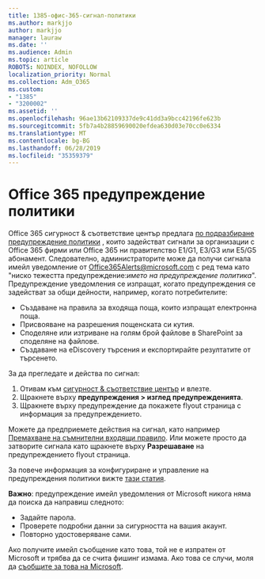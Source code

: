 ```yaml
---
title: 1385-офис-365-сигнал-политики
ms.author: markjjo
author: markjjo
manager: lauraw
ms.date: ''
ms.audience: Admin
ms.topic: article
ROBOTS: NOINDEX, NOFOLLOW
localization_priority: Normal
ms.collection: Adm_O365
ms.custom:
- "1385"
- "3200002"
ms.assetid: ''
ms.openlocfilehash: 96ae13b62109337de9c41dd3a9bcc42196fe623b
ms.sourcegitcommit: 5fb7a4b28859690020efdea630d03e70cc0e6334
ms.translationtype: MT
ms.contentlocale: bg-BG
ms.lasthandoff: 06/28/2019
ms.locfileid: "35359379"
---
```

# <a name="office-365-alert-policies"></a>Office 365 предупреждение политики

Office 365 сигурност & съответствие център предлага [по подразбиране предупреждение политики](https://docs.microsoft.com/office365/securitycompliance/alert-policies#default-alert-policies) , които задействат сигнали за организации с Office 365 фирми или Office 365 ни правителство E1/G1, E3/G3 или Е5/G5 абонамент. Следователно, администраторите може да получи сигнала имейл уведомление от Office365Alerts@microsoft.com с ред тема като "ниско тежестта предупреждение:*името на предупреждение политика*". Предупреждение уведомления се изпращат, когато предупреждения се задействат за общи дейности, например, когато потребителите:

- Създаване на правила за входяща поща, които изпращат електронна поща.
- Присвояване на разрешения пощенската си кутия.
- Споделяне или изтриване на голям брой файлове в SharePoint за споделяне на файлове.
- Създаване на eDiscovery търсения и експортирайте резултатите от търсенето.

За да прегледате и действа по сигнал:

1. Отивам към [сигурност & съответствие център](https://protection.office.com) и влезте.
2. Щракнете върху **предупреждения > изглед предупрежденията**.
3. Щракнете върху предупреждение да покажете flyout страница с информация за предупреждението.

Можете да предприемете действия на сигнал, като например [Премахване на съмнителни входящи правило](https://docs.microsoft.com/office365/securitycompliance/responding-to-a-compromised-email-account). Или можете просто да затворите сигнала като щракнете върху **Разрешаване** на предупреждението flyout страница.

За повече информация за конфигуриране и управление на предупреждения политики вижте [тази статия](https://docs.microsoft.com/office365/securitycompliance/alert-policies).

**Важно**: предупреждение имейл уведомления от Microsoft никога няма да поиска да направиш следното:

- Задайте парола.
- Проверете подробни данни за сигурността на вашия акаунт.
- Повторно удостоверяване сами.

Ако получите имейл съобщение като това, той не е изпратен от Microsoft и трябва да се счита фишинг измама. Ако това се случи, моля да [съобщите за това на Microsoft](https://docs.microsoft.com/office365/SecurityCompliance/report-junk-email-and-phishing-scams-in-outlook-on-the-web-eop).